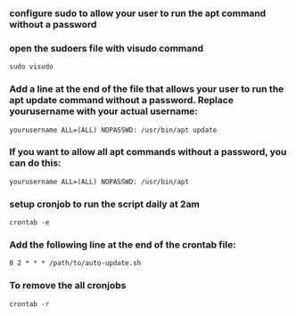 ### configure sudo to allow your user to run the apt command without a password
### open the sudoers file with visudo command
```sudo visudo```
### Add a line at the end of the file that allows your user to run the apt update command without a password. Replace yourusername with your actual username:
```yourusername ALL=(ALL) NOPASSWD: /usr/bin/apt update```
### If you want to allow all apt commands without a password, you can do this:
```yourusername ALL=(ALL) NOPASSWD: /usr/bin/apt```


### setup cronjob to run the script daily at 2am

```crontab -e```

### Add the following line at the end of the crontab file:

```0 2 * * * /path/to/auto-update.sh```

### To remove the all cronjobs

```crontab -r```
